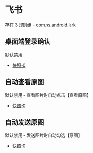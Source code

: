 # 飞书

存在 3 规则组 - [com.ss.android.lark](/src/apps/com.ss.android.lark.ts)

## 桌面端登录确认

默认禁用

- [快照-0](https://i.gkd.li/import/13494960)

## 自动查看原图

默认禁用 - 查看图片时自动点击【查看原图】

- [快照-0](https://i.gkd.li/import/12840528)

## 自动发送原图

默认禁用 - 发送图片时自动勾选【原图】

- [快照-0](https://i.gkd.li/import/12840551)
